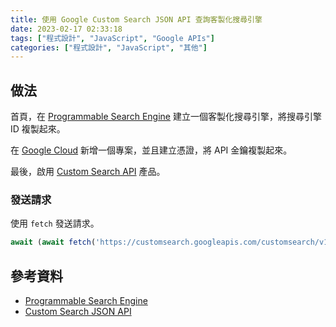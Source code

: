 ```yaml
---
title: 使用 Google Custom Search JSON API 查詢客製化搜尋引擎
date: 2023-02-17 02:33:18
tags: ["程式設計", "JavaScript", "Google APIs"]
categories: ["程式設計", "JavaScript", "其他"]
---
```


## 做法

首頁，在 [Programmable Search Engine](https://programmablesearchengine.google.com/controlpanel/create?hl=zh-tw) 建立一個客製化搜尋引擎，將搜尋引擎 ID 複製起來。

在 [Google Cloud](https://console.cloud.google.com/getting-started) 新增一個專案，並且建立憑證，將 API 金鑰複製起來。

最後，啟用 [Custom Search API](https://console.cloud.google.com/apis/library/customsearch.googleapis.com) 產品。

### 發送請求

使用 `fetch` 發送請求。

```js
await (await fetch('https://customsearch.googleapis.com/customsearch/v1?key=your-api-key&cx=your-search-engine-id&lr=lang_zh-TW&q=台灣')).json()
```

## 參考資料

- [Programmable Search Engine](https://developers.google.com/custom-search)
- [Custom Search JSON API](https://developers.google.com/custom-search/v1/introduction)
